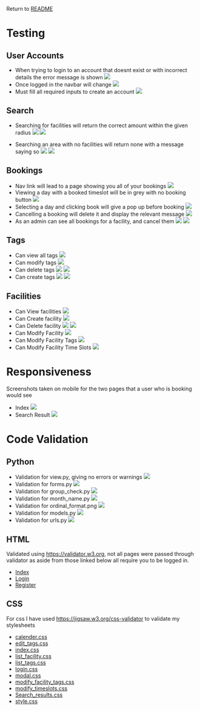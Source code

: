Return to [README](README.md)

# Testing
## User Accounts
- When trying to login to an account that doesnt exist or with incorrect details the error message is shown
![](documentation/testing/incorrect_no_exist.png)
- Once logged in the navbar will change
![](documentation/testing/login_change_nav.png)
- Must fill all required inputs to create an account
![](documentation/testing/failed_signup.png)

## Search
- Searching for facilities will return the correct amount within the given radius
![](documentation/testing/successful_search_step1.png)
![](documentation/testing/successful_search_step2.png)

- Searching an area with no facilities will return none with a message saying so
![](documentation/testing/unsuccessful_search_step1.png)
![](documentation/testing/unsuccessful_search_step2.png)

## Bookings
- Nav link will lead to a page showing you all of your bookings
![](documentation/testing/view_my_bookings.png)
- Viewing a day with a booked timeslot will be in grey with no booking button
![](documentation/testing/booked.png)
- Selecting a day and clicking book will give a pop up before booking
![](documentation/testing/booking.png)
- Cancelling a booking will delete it and display the relevant message
![](documentation/testing/cancel.png)
- As an admin can see all bookings for a facility, and cancel them
![](documentation/testing/bookings_others.png)
![](documentation/testing/cancel_other.png)

## Tags
- Can view all tags
![](documentation/screenshots/admin_tags.png)
- Can modify tags
![](documentation/testing/modify_admin_tag.png)
- Can delete tags
![](documentation/testing/tag_delete_message.png)
![](documentation/testing/success_delete_tag.png)
- Can create tags
![](documentation/testing/tag_create_form.png)
![](documentation/testing/tag_create_success.png)

## Facilities
- Can View facilities
![](documentation/screenshots/admin_facilities.png)
- Can Create facility
![](documentation/CRUD/facility_delete.png])
- Can Delete facility
![](documentation/testing/delete_facility.png)
![](documentation/testing/delete_success.png)
- Can Modify Facility
![](documentation/CRUD/facility_modify.png)
- Can Modify Facility Tags
![](documentation/CRUD/facility_tags_modify_delete_add.png)
- Can Modify Facility Time Slots
![](documentation/CRUD/timeslots_whole_crud.png) 

# Responsiveness
Screenshots taken on mobile for the two pages that a user who is booking would see
- Index
![](documentation/testing/index_mobile.png)
- Search Result
![](documentation/testing/search_result_mobile.png)

# Code Validation
## Python
- Validation for view.py, giving no errors or warnings
![](documentation/view_py.png)
- Validation for forms.py
![](documentation/testing/forms.png)
- Validation for group_check.py
![](documentation/testing/group_check.png)
- Validation for month_name.py
![](documentation/testing/month_name.png)
- Validation for ordinal_format.png
![](documentation/testing/ordinal_format.png)
- Validation for models.py
![](documentation/testing/models.png)
- Validation for urls.py 
![](documentation/testing/urls.png)

## HTML
Validated using https://validator.w3.org, not all pages were passed through validator as aside from those linked below all require you to be logged in.
- [Index](https://validator.w3.org/nu/?doc=https%3A%2F%2Fbookit-5p.herokuapp.com)
- [Login](https://validator.w3.org/nu/?doc=https://bookit-5p.herokuapp.com/login)
- [Register](https://validator.w3.org/nu/?doc=https://bookit-5p.herokuapp.com/register)

## CSS
For css I have used https://jigsaw.w3.org/css-validator to validate my stylesheets
- [calender.css](https://jigsaw.w3.org/css-validator/validator?uri=https%3A%2F%2Fres.cloudinary.com%2Fdcjvfcg2q%2Fraw%2Fupload%2Fv1653754742%2Fstatic%2Fcss%2Fcalender.ba4248a0e6d9.css&profile=css3svg&usermedium=all&warning=1&vextwarning=&lang=en)
- [edit_tags.css](https://jigsaw.w3.org/css-validator/validator?uri=https%3A%2F%2Fres.cloudinary.com%2Fdcjvfcg2q%2Fraw%2Fupload%2Fv1651229170%2Fstatic%2Fcss%2Fedit_tags.ca532f4f9149.css&profile=css3svg&usermedium=all&warning=1&vextwarning=&lang=en)
- [index.css](https://jigsaw.w3.org/css-validator/validator?uri=https%3A%2F%2Fres.cloudinary.com%2Fdcjvfcg2q%2Fraw%2Fupload%2Fv1653569905%2Fstatic%2Fcss%2Findex.88d033533e16.css&profile=css3svg&usermedium=all&warning=1&vextwarning=&lang=en)
- [list_facility.css](https://jigsaw.w3.org/css-validator/validator?uri=https%3A%2F%2Fres.cloudinary.com%2Fdcjvfcg2q%2Fraw%2Fupload%2Fv1653868144%2Fstatic%2Fcss%2Flist_facility.1d04c4500c10.css&profile=css3svg&usermedium=all&warning=1&vextwarning=&lang=en)
- [list_tags.css](https://jigsaw.w3.org/css-validator/validator?uri=https%3A%2F%2Fres.cloudinary.com%2Fdcjvfcg2q%2Fraw%2Fupload%2Fv1653868144%2Fstatic%2Fcss%2Flist_tags.8994ac72288d.css&profile=css3svg&usermedium=all&warning=1&vextwarning=&lang=en)
- [login.css](https://jigsaw.w3.org/css-validator/validator?uri=https%3A%2F%2Fres.cloudinary.com%2Fdcjvfcg2q%2Fraw%2Fupload%2Fv1653564284%2Fstatic%2Fcss%2Flogin.b0671f9ed80e.css&profile=css3svg&usermedium=all&warning=1&vextwarning=&lang=en)
- [modal.css](https://jigsaw.w3.org/css-validator/validator?uri=https%3A%2F%2Fres.cloudinary.com%2Fdcjvfcg2q%2Fraw%2Fupload%2Fv1653569904%2Fstatic%2Fcss%2Fmodal.ad6eb2a34f31.css&profile=css3svg&usermedium=all&warning=1&vextwarning=&lang=en)
- [modify_facility_tags.css](https://jigsaw.w3.org/css-validator/validator?uri=https%3A%2F%2Fres.cloudinary.com%2Fdcjvfcg2q%2Fraw%2Fupload%2Fv1653564284%2Fstatic%2Fcss%2Fmodify_facility_tags.243e84a9bbb7.css&profile=css3svg&usermedium=all&warning=1&vextwarning=&lang=en)
- [modify_timeslots.css](https://jigsaw.w3.org/css-validator/validator?uri=https%3A%2F%2Fres.cloudinary.com%2Fdcjvfcg2q%2Fraw%2Fupload%2Fv1653564283%2Fstatic%2Fcss%2Fmodify_timeslots.ea40933244ba.css&profile=css3svg&usermedium=all&warning=1&vextwarning=&lang=en)
- [Search_results.css](https://jigsaw.w3.org/css-validator/validator?uri=https%3A%2F%2Fres.cloudinary.com%2Fdcjvfcg2q%2Fraw%2Fupload%2Fv1653868144%2Fstatic%2Fcss%2Fsearch_results.73235d1e58a0.css&profile=css3svg&usermedium=all&warning=1&vextwarning=&lang=en)
- [style.css](https://res.cloudinary.com/dcjvfcg2q/raw/upload/v1653564282/static/css/style.c73d8f77d3d4.css)
